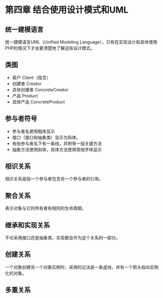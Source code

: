 # 第四章 结合使用设计模式和UML

## 统一建模语言

统一建模语言UML（Unified Modeling Language），只有在实现设计和具体使用PHP的情况下才会更清楚地了解这些设计模式。

## 类图

- 客户 Client（隐含）
- 创建者 Creator
- 具体创建者 ConcreteCreator
- 产品 Product
- 具体产品 ConcreteProduct

## 参与者符号

- 参与者名使用粗体显示
- 接口（接口和抽象类）显示为斜体。
- 有些参与者名下有一条线，并附带一组关键方法
- 抽象方法使用斜体，具体方法使用常规字体显示

## 相识关系

相识关系是指一个参与者包含另一个参与者的引用。

## 聚合关系

表示对象与它的所有者有相同的生命周期。

## 继承和实现关系

不论采用接口还是抽象类，实现都会作为这个关系的一部分。

## 创建关系

一个对象创建另一个对象实例时，采用的记法是一条虚线，并有一个箭头指向实例化的对象。

## 多重关系
